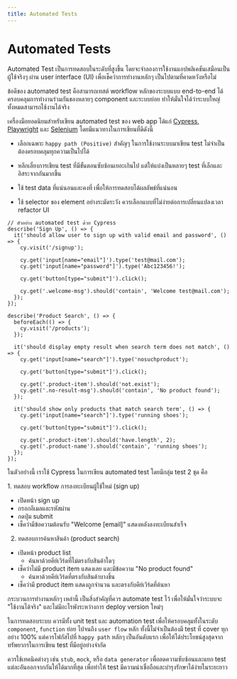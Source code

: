 ```yaml
---
title: Automated Tests
---
```


# Automated Tests

Automated Test เป็นการทดสอบในระดับที่สูงขึ้น โดยจะจำลองการใช้งานแอปพลิเคชันเสมือนเป็นผู้ใช้จริงๆ ผ่าน user interface (UI) เพื่อเช็คว่าการทำงานหลักๆ เป็นไปตามที่คาดหวังหรือไม่

ข้อดีของ automated test คือสามารถเทสต์ workflow หลักของระบบแบบ end-to-end ได้ ครอบคลุมการทำงานร่วมกันของหลายๆ component และระบบย่อย ทำให้มั่นใจได้ว่าระบบใหญ่ทั้งหมดสามารถใช้งานได้จริง

เครื่องมือยอดนิยมสำหรับเขียน automated test ของ web app ได้แก่ [Cypress](https://www.cypress.io/), [Playwright](https://playwright.dev/) และ [Selenium](https://www.selenium.dev/) โดยมีแนวทางในการเขียนที่ดีดังนี้

- เลือกเฉพาะ `happy path (Positive)` สำคัญๆ ในการใช้งานระบบมาเขียน test ไม่จำเป็นต้องครอบคลุมทุกความเป็นไปได้

- หลีกเลี่ยงการเขียน test ที่มีขั้นตอนซับซ้อนเยอะเกินไป แต่ให้แบ่งเป็นหลายๆ test ที่เล็กและอิสระจากกันมากขึ้น

- ใช้ test data ที่แน่นอนและคงที่ เพื่อให้การทดสอบได้ผลลัพธ์ที่แน่นอน

- ใช้ selector ของ element อย่างระมัดระวัง ควรเลือกแบบที่ไม่ง่ายต่อการเปลี่ยนแปลงเวลา refactor UI

```
// ตัวอย่าง automated test ด้วย Cypress
describe('Sign Up', () => {
  it('should allow user to sign up with valid email and password', () => {
    cy.visit('/signup');

    cy.get('input[name="email"]').type('test@mail.com');
    cy.get('input[name="password"]').type('Abc123456!');

    cy.get('button[type="submit"]').click();

    cy.get('.welcome-msg').should('contain', 'Welcome test@mail.com');
  });
});

describe('Product Search', () => {
  beforeEach(() => {
    cy.visit('/products');
  });

  it('should display empty result when search term does not match', () => {
    cy.get('input[name="search"]').type('nosuchproduct');

    cy.get('button[type="submit"]').click();

    cy.get('.product-item').should('not.exist');
    cy.get('.no-result-msg').should('contain', 'No product found');
  });

  it('should show only products that match search term', () => {
    cy.get('input[name="search"]').type('running shoes');

    cy.get('button[type="submit"]').click();

    cy.get('.product-item').should('have.length', 2);
    cy.get('.product-name').should('contain', 'running shoes');
  });
});
```

ในตัวอย่างนี้ เราใช้ Cypress ในการเขียน automated test โดยมีกลุ่ม test 2 ชุด คือ

​1. ทดสอบ workflow การลงทะเบียนผู้ใช้ใหม่ (sign up)

- เปิดหน้า sign up
- กรอกอีเมลและรหัสผ่าน
- กดปุ่ม submit
- เช็คว่ามีข้อความต้อนรับ "Welcome [email]" แสดงหลังลงทะเบียนสำเร็จ

2. ทดสอบการค้นหาสินค้า (product search)

- เปิดหน้า product list
  - ค้นหาด้วยคีย์เวิร์ดที่ไม่ตรงกับสินค้าใดๆ
- เช็คว่าไม่มี product item แสดงเลย และมีข้อความ "No product found"
  - ค้นหาด้วยคีย์เวิร์ดที่ตรงกับสินค้าบางชิ้น
- เช็คว่ามี product item แสดงถูกจำนวน และตรงกับคีย์เวิร์ดที่ค้นหา

กระบวนการทำงานหลักๆ เหล่านี้ เป็นสิ่งสำคัญที่ควร automate test ไว้ เพื่อให้มั่นใจว่าระบบจะ "ใช้งานได้จริง" และไม่มีอะไรพังระหว่างการ deploy version ใหม่ๆ

ในการทดสอบระบบ ควรมีทั้ง unit test และ automation test เพื่อให้ครอบคลุมทั้งในระดับ `component`, `function` ย่อย ไปจนถึง `user flow` หลัก ทั้งนี้ไม่จำเป็นต้องมี test ที่ cover ทุกอย่าง 100% แต่ควรโฟกัสไปที่ `happy path` หลักๆ เป็นอันดับแรก เพื่อให้ได้ประโยชน์สูงสุดจากทรัพยากรในการเขียน test ที่มีอยู่อย่างจำกัด

ควรใช้เทคนิคต่างๆ เช่น `stub`, `mock`, หรือ `data generator` เพื่อลดความซับซ้อนและแยก test แต่ละอันออกจากกันให้ได้มากที่สุด เพื่อทำให้ test มีความน่าเชื่อถือและบำรุงรักษาได้ง่ายในระยะยาว
